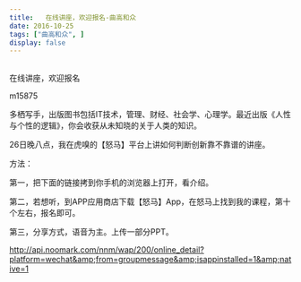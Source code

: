 ```yaml
---
title:   在线讲座，欢迎报名-曲高和众
date: 2016-10-25
tags: ["曲高和众", ]
display: false
---
```



## 



在线讲座，欢迎报名




m15875




多栖写手，出版图书包括IT技术，管理、财经、社会学、心理学。最近出版《人性与个性的逻辑》，你会收获从未知晓的关于人类的知识。


26日晚八点，我在虎嗅的【怒马】平台上讲如何判断创新靠不靠谱的讲座。



方法：



第一，把下面的链接拷到你手机的浏览器上打开，看介绍。



第二，若想听，到APP应用商店下载【怒马】App，在怒马上找到我的课程，第十个左右，报名即可。



第三，分享方式，语音为主。上传一部分PPT。



http://api.noomark.com/nnm/wap/200/online_detail?platform=wechat&amp;from=groupmessage&amp;isappinstalled=1&amp;native=1
